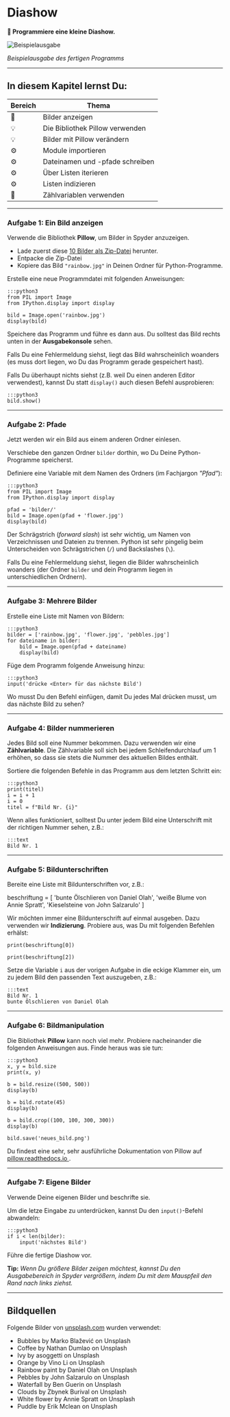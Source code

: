 
# Diashow

**🎯 Programmiere eine kleine Diashow.**

![Beispielausgabe](../images/diashow.png)

*Beispielausgabe des fertigen Programms*

----

## In diesem Kapitel lernst Du:

| Bereich | Thema |
|---------|-------|
| 💼 | Bilder anzeigen |
| 💡 | Die Bibliothek Pillow verwenden |
| 💡 | Bilder mit Pillow verändern |
| ⚙ | Module importieren |
| ⚙ | Dateinamen und -pfade schreiben |
| ⚙ | Über Listen iterieren |
| ⚙ | Listen indizieren |
| 🔀 | Zählvariablen verwenden |

----

### Aufgabe 1: Ein Bild anzeigen

Verwende die Bibliothek **Pillow**, um Bilder in Spyder anzuzeigen.

* Lade zuerst diese [10 Bilder als Zip-Datei](/static/content/python_basics_DE/10bilder.zip) herunter.
* Entpacke die Zip-Datei
* Kopiere das Bild `"rainbow.jpg"` in Deinen Ordner für Python-Programme.

Erstelle eine neue Programmdatei mit folgenden Anweisungen:

    :::python3
    from PIL import Image
    from IPython.display import display

    bild = Image.open('rainbow.jpg')
    display(bild)

Speichere das Programm und führe es dann aus.
Du solltest das Bild rechts unten in der **Ausgabekonsole** sehen.

Falls Du eine Fehlermeldung siehst, liegt das Bild wahrscheinlich woanders (es muss dort liegen, wo Du das Programm gerade gespeichert hast).

Falls Du überhaupt nichts siehst (z.B. weil Du einen anderen Editor verwendest), kannst Du statt `display()` auch diesen Befehl ausprobieren:

    :::python3
    bild.show()

----

### Aufgabe 2: Pfade

Jetzt werden wir ein Bild aus einem anderen Ordner einlesen.

Verschiebe den ganzen Ordner `bilder` dorthin, wo Du Deine Python-Programme speicherst.

Definiere eine Variable mit dem Namen des Ordners (im Fachjargon *"Pfad"*):

    :::python3
    from PIL import Image
    from IPython.display import display

    pfad = 'bilder/'
    bild = Image.open(pfad + 'flower.jpg')
    display(bild)

Der Schrägstrich (*forward slash*) ist sehr wichtig, um Namen von Verzeichnissen und Dateien zu trennen. Python ist sehr pingelig beim Unterscheiden von Schrägstrichen (`/`) und Backslashes (`\`).

Falls Du eine Fehlermeldung siehst, liegen die Bilder wahrscheinlich woanders (der Ordner `bilder` und dein Programm liegen in unterschiedlichen Ordnern).

----

### Aufgabe 3: Mehrere Bilder

Erstelle eine Liste mit Namen von Bildern:

    :::python3
    bilder = ['rainbow.jpg', 'flower.jpg', 'pebbles.jpg']
    for dateiname in bilder:
        bild = Image.open(pfad + dateiname)
        display(bild)

Füge dem Programm folgende Anweisung hinzu:

    :::python3
    input('drücke <Enter> für das nächste Bild')

Wo musst Du den Befehl einfügen, damit Du jedes Mal drücken musst, um das nächste Bild zu sehen?

----

### Aufgabe 4: Bilder nummerieren

Jedes Bild soll eine Nummer bekommen.
Dazu verwenden wir eine **Zählvariable**.
Die Zählvariable soll sich bei jedem Schleifendurchlauf um 1 erhöhen, so dass sie stets die Nummer des aktuellen Bildes enthält.

Sortiere die folgenden Befehle in das Programm aus dem letzten Schritt ein:

    :::python3
    print(titel)
    i = i + 1
    i = 0
    titel = f"Bild Nr. {i}"

Wenn alles funktioniert, solltest Du unter jedem Bild eine Unterschrift mit der richtigen Nummer sehen, z.B.:

    :::text
    Bild Nr. 1

----

### Aufgabe 5: Bildunterschriften

Bereite eine Liste mit Bildunterschriften vor, z.B.:

beschriftung =  [
        'bunte Ölschlieren von Daniel Olah',
        'weiße Blume von Annie Spratt',
        'Kieselsteine von John Salzarulo'
        ]

Wir möchten immer eine Bildunterschrift auf einmal ausgeben.
Dazu verwenden wir **Indizierung**.
Probiere aus, was Du mit folgenden Befehlen erhälst:

    print(beschriftung[0])

    print(beschriftung[2])

Setze die Variable `i` aus der vorigen Aufgabe in die eckige Klammer ein, um zu jedem Bild den passenden Text auszugeben, z.B.:

    :::text
    Bild Nr. 1
    bunte Ölschlieren von Daniel Olah

----

### Aufgabe 6: Bildmanipulation

Die Bibliothek **Pillow** kann noch viel mehr.
Probiere nacheinander die folgenden Anweisungen aus. Finde heraus was sie tun:

    :::python3
    x, y = bild.size
    print(x, y)

    b = bild.resize((500, 500))
    display(b)

    b = bild.rotate(45)
    display(b)

    b = bild.crop((100, 100, 300, 300))
    display(b)

    bild.save('neues_bild.png')

Du findest eine sehr, sehr ausführliche Dokumentation von Pillow auf [pillow.readthedocs.io ](https://pillow.readthedocs.io).

----

### Aufgabe 7: Eigene Bilder

Verwende Deine eigenen Bilder und beschrifte sie.

Um die letze Eingabe zu unterdrücken, kannst Du den `input()`-Befehl abwandeln:

    :::python3
    if i < len(bilder):
        input('nächstes Bild')

Führe die fertige Diashow vor.

**Tip:** *Wenn Du größere Bilder zeigen möchtest, kannst Du den Ausgabebereich in Spyder vergrößern, indem Du mit dem  Mauspfeil den Rand nach links ziehst.*

----

## Bildquellen

Folgende Bilder von [unsplash.com](https://unsplash.com) wurden verwendet:

* Bubbles by Marko Blažević on Unsplash
* Coffee by Nathan Dumlao on Unsplash
* Ivy by asoggetti on Unsplash
* Orange by Vino Li on Unsplash
* Rainbow paint by Daniel Olah on Unsplash
* Pebbles by John Salzarulo on Unsplash
* Waterfall by Ben Guerin on Unsplash
* Clouds by Zbynek Burival on Unsplash
* White flower by Annie Spratt on Unsplash
* Puddle by Erik Mclean on Unsplash
